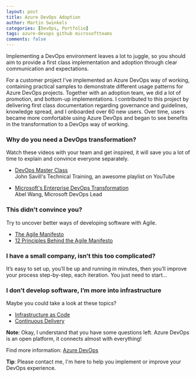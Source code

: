 ```yaml
---
layout: post
title: Azure DevOps Adoption
author: Martin Swinkels
categories: [DevOps, Portfolio]
tags: azure-devops github microsoftteams
comments: false
---
```


Implementing a DevOps environment leaves a lot to juggle, so you should aim to provide a first class implementation and adoption through clear communication and expectations.

For a customer project I've implemented an Azure DevOps way of working, containing practical samples to demonstrate different usage patterns for Azure DevOps projects. Together with an adoption team, we did a lot of promotion, and bottom-up implementations. I contributed to this project by delivering first class documentation regarding governance and guidelines, knowledge spread, and I onboarded over 60 new users. Over time, users became more comfortable using Azure DevOps and began to see benefits in the transformation to a DevOps way of working.

### Why do you need a DevOps transformation?

Watch these videos with your team and get inspired, it will save you a lot of time to explain and convince everyone separately.

- [DevOps Master Class](https://www.youtube.com/playlist?list=PLlVtbbG169nFr8RzQ4GIxUEznpNR53ERq)  
  John Savill's Technical Training, an awesome playlist on YouTube

- [Microsoft's Enterprise DevOps Transformation](https://www.youtube.com/watch?v=WhRRGUmwoq4)  
  Abel Wang, Microsoft DevOps Lead

### This didn't convince you?

Try to uncover better ways of developing software with Agile.  

- [The Agile Manifesto](https://www.agilealliance.org/agile101/the-agile-manifesto/)
- [12 Principles Behind the Agile Manifesto](https://www.agilealliance.org/agile101/12-principles-behind-the-agile-manifesto/)

### I have a small company, isn’t this too complicated?

It’s easy to set up, you’ll be up and running in minutes, then you’ll improve your process step-by-step, each iteration. You just need to start…

### I don’t develop software, I’m more into infrastructure

Maybe you could take a look at these topics?

- [Infrastructure as Code](https://docs.microsoft.com/en-us/devops/deliver/what-is-infrastructure-as-code)
- [Continuous Delivery](https://docs.microsoft.com/en-us/devops/deliver/what-is-continuous-delivery)

<div class="note">
  <p><strong>Note</strong>: Okay, I understand that you have some questions left. Azure DevOps is an open platform, it connects almost with everything!</p>
  <p>Find more information: <a href="https://azure.microsoft.com/en-us/products/devops/#overview" target="_blanc">Azure DevOps</a></p>
</div>

<div class="tip">
  <p><strong>Tip</strong>: Please contact me, I'm here to help you implement or improve your DevOps experience.</p>
</div>
